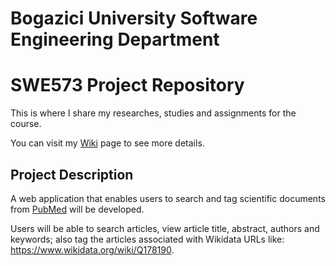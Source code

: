 # Bogazici University Software Engineering Department
# SWE573 Project Repository
This is where I share my researches, studies and assignments for the course.

You can visit my [Wiki](https://github.com/gulsahkeskin/boun-swe-573/wiki) page to see more details.

## Project Description

A web application that enables users to search and tag scientific documents from [PubMed](https://pubmed.ncbi.nlm.nih.gov/) will be developed. 

Users will be able to search articles, view article title, abstract, authors and keywords; also tag the articles associated with Wikidata URLs like: https://www.wikidata.org/wiki/Q178190.
